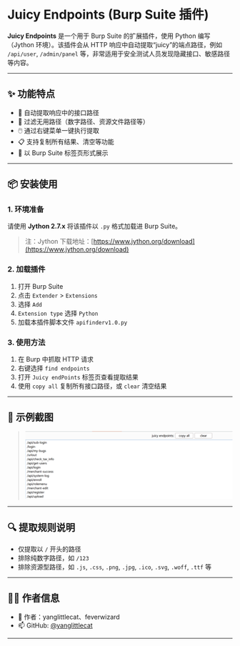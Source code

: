 # Juicy Endpoints (Burp Suite 插件)

**Juicy Endpoints** 是一个用于 Burp Suite 的扩展插件，使用 Python 编写（Jython 环境）。该插件会从 HTTP 响应中自动提取“juicy”的端点路径，例如 `/api/user`, `/admin/panel` 等，非常适用于安全测试人员发现隐藏接口、敏感路径等内容。

---

## ✨ 功能特点

- 🚀 自动提取响应中的接口路径
- 🧠 过滤无用路径（数字路径、资源文件路径等）
- 🖱️ 通过右键菜单一键执行提取
- 📋 支持复制所有结果、清空等功能
- 📌 以 Burp Suite 标签页形式展示

---

## 📦 安装使用

### 1. 环境准备
请使用 **Jython 2.7.x** 将该插件以 `.py` 格式加载进 Burp Suite。

> 注：Jython 下载地址：[https://www.jython.org/download](https://www.jython.org/download)

### 2. 加载插件

1. 打开 Burp Suite
2. 点击 `Extender` > `Extensions`
3. 选择 `Add`
4. `Extension type` 选择 `Python`
5. 加载本插件脚本文件 `apifinderv1.0.py`

### 3. 使用方法

1. 在 Burp 中抓取 HTTP 请求
2. 右键选择 `find endpoints`
3. 打开 `Juicy endPoints` 标签页查看提取结果
4. 使用 `copy all` 复制所有接口路径，或 `clear` 清空结果

---

## 📖 示例截图

> ![插件效果图](https://github.com/yanglittlecat/apifinder/blob/master/screenshot.jpg)


---

## 🔍 提取规则说明

- 仅提取以 `/` 开头的路径
- 排除纯数字路径，如 `/123`
- 排除资源型路径，如 `.js`, `.css`, `.png`, `.jpg`, `.ico`, `.svg`, `.woff`, `.ttf` 等

---

## 👨‍💻 作者信息

- 👤 作者：yanglittlecat、feverwizard
- 📫 GitHub: [@yanglittlecat](https://github.com/yanglittlecat)

---


